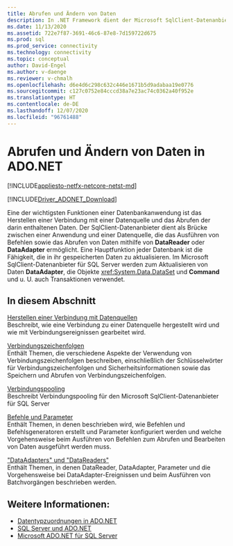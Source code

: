 ```yaml
---
title: Abrufen und Ändern von Daten
description: In .NET Framework dient der Microsoft SqlClient-Datenanbieter für SQL Server als Brücke zwischen einer Anwendung und einer Datenquelle, um Daten zu lesen und zu aktualisieren.
ms.date: 11/13/2020
ms.assetid: 722e7f87-3691-46c6-87e8-7d159722d675
ms.prod: sql
ms.prod_service: connectivity
ms.technology: connectivity
ms.topic: conceptual
author: David-Engel
ms.author: v-daenge
ms.reviewer: v-chmalh
ms.openlocfilehash: d6e4d6c298c632c446e1671b5d9adabaa19e0776
ms.sourcegitcommit: c127c0752e84cccd38a7e23ac74c0362a40f952e
ms.translationtype: HT
ms.contentlocale: de-DE
ms.lasthandoff: 12/07/2020
ms.locfileid: "96761488"
---
```

# <a name="retrieving-and-modifying-data-in-adonet"></a>Abrufen und Ändern von Daten in ADO.NET

[!INCLUDE[appliesto-netfx-netcore-netst-md](../../includes/appliesto-netfx-netcore-netst-md.md)]

[!INCLUDE[Driver_ADONET_Download](../../includes/driver_adonet_download.md)]

Eine der wichtigsten Funktionen einer Datenbankanwendung ist das Herstellen einer Verbindung mit einer Datenquelle und das Abrufen der darin enthaltenen Daten. Der SqlClient-Datenanbieter dient als Brücke zwischen einer Anwendung und einer Datenquelle, die das Ausführen von Befehlen sowie das Abrufen von Daten mithilfe von **DataReader** oder **DataAdapter** ermöglicht. Eine Hauptfunktion jeder Datenbank ist die Fähigkeit, die in ihr gespeicherten Daten zu aktualisieren. Im Microsoft SqlClient-Datenanbieter für SQL Server werden zum Aktualisieren von Daten **DataAdapter**, die Objekte <xref:System.Data.DataSet> und **Command** und u. U. auch Transaktionen verwendet.

## <a name="in-this-section"></a>In diesem Abschnitt

[Herstellen einer Verbindung mit Datenquellen](connecting-to-data-source.md)  
Beschreibt, wie eine Verbindung zu einer Datenquelle hergestellt wird und wie mit Verbindungsereignissen gearbeitet wird.

[Verbindungszeichenfolgen](connection-strings.md)  
Enthält Themen, die verschiedene Aspekte der Verwendung von Verbindungszeichenfolgen beschreiben, einschließlich der Schlüsselwörter für Verbindungszeichenfolgen und Sicherheitsinformationen sowie das Speichern und Abrufen von Verbindungszeichenfolgen.

[Verbindungspooling](connection-pooling.md)  
Beschreibt Verbindungspooling für den Microsoft SqlClient-Datenanbieter für SQL Server

[Befehle und Parameter](commands-parameters.md)  
Enthält Themen, in denen beschrieben wird, wie Befehlen und Befehlsgeneratoren erstellt und Parameter konfiguriert werden und welche Vorgehensweise beim Ausführen von Befehlen zum Abrufen und Bearbeiten von Daten ausgeführt werden muss.

["DataAdapters" und "DataReaders"](dataadapters-datareaders.md)  
Enthält Themen, in denen DataReader, DataAdapter, Parameter und die Vorgehensweise bei DataAdapter-Ereignissen und beim Ausführen von Batchvorgängen beschrieben werden.

## <a name="see-also"></a>Weitere Informationen:

- [Datentypzuordnungen in ADO.NET](data-type-mappings-ado-net.md)
- [SQL Server und ADO.NET](./sql/index.md)
- [Microsoft ADO.NET für SQL Server](microsoft-ado-net-sql-server.md)

